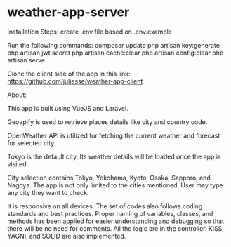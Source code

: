 # weather-app-server

Installation Steps:
create .env file based on .env.example

Run the following commands:
composer update
php artisan key:generate
php artisan jwt:secret
php artisan cache:clear
php artisan config:clear
php artisan serve

Clone the client side of the app in this link: https://github.com/juliesse/weather-app-client

About:

This app is built using VueJS and Laravel.

Geoapify is used to retrieve places details like city and country code.

OpenWeather API is utilized for fetching the current weather and forecast for selected city.

Tokyo is the default city. Its weather details will be loaded once the app is visited.

City selection contains Tokyo, Yokohama, Kyoto, Osaka, Sapporo, and Nagoya. The app is not only limited to the cities mentioned.
User may type any city they want to check.

It is responsive on all devices. The set of codes also follows coding standards and best practices. Proper naming of variables,
classes, and methods has been applied for easier understanding and debugging so that there will be no need for comments. All the 
logic are in the controller. KISS, YAGNI, and SOLID are also implemented.